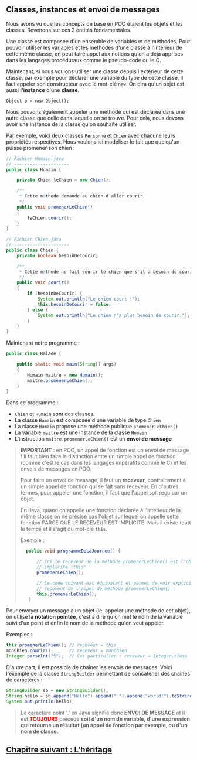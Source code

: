 ## Classes, instances et envoi de messages

Nous avons vu que les concepts de base en POO étaient les objets et les classes.
Revenons sur ces 2 entités fondamentales.

Une classe est composée d'un ensemble de variables et de méthodes. Pour pouvoir
utiliser les variables et les méthodes d'une classe à l'intérieur de cette même
classe, on peut faire appel aux notions qu'on a déjà apprises dans les
langages procéduraux comme le pseudo-code ou le C.

Maintenant, si nous voulons utiliser une classe depuis l'extérieur de
cette classe, par exemple pour déclarer une variable du type de cette classe,
il faut appeler son constructeur avec le mot-clé `new`. On dira qu'un objet est
aussi **l'instance** d'une **classe**.

`Object o = new Object();`

Nous pouvons également appeler une méthode qui est déclarée dans une autre
classe que celle dans laquelle on se trouve. Pour cela, nous devons avoir une
instance de la classe qu'on souhaite utiliser.

Par exemple, voici deux classes `Personne` et `Chien` avec chacune leurs
propriétés respectives. Nous voulons ici modéliser le fait que quelqu'un
puisse promener son chien :

```java
// Fichier Humain.java
// ---------------------
public class Humain {

    private Chien leChien = new Chien();

    /**
     * Cette méthode demande au chien d'aller courir.
     */
    public void promenerLeChien()
    {
        leChien.courir();
    }
}

// Fichier Chien.java
// ---------------------
public class Chien {
    private boolean besoinDeCourir;

    /**
     * Cette méthode ne fait courir le chien que s'il a besoin de courir.
     */
    public void courir()
    {
        if (besoinDeCourir) {
            System.out.println("Le chien court !");
            this.besoinDeCourir = false;
        } else {
            System.out.println("Le chien n'a plus besoin de courir.");
        }
    }
}
```

Maintenant notre programme :

```java
public class Balade {

    public static void main(String[] args)
    {
        Humain maitre = new Humain();
        maitre.promenerLeChien();
    }
}
```

Dans ce programme :

- `Chien` et `Humain` sont des classes.
- La classe `Humain` est composée d'une variable de type `Chien`
- La classe `Humain` propose une méthode publique `promenerLeChien()`
- La variable `maitre` est une instance de la classe `Humain`
- L'instruction `maitre.promenerLeChien()` est un **envoi de message**

> **IMPORTANT** : en POO, un appel de fonction est un envoi de message ! Il faut
> bien faire la distinction entre un simple appel de fonction (comme c'est
> le cas dans les langages impératifs comme le C) et les envois de messages en POO.
>
> Pour faire un envoi de message, il faut un **receveur**, contrairement à un
> simple appel de fonction qui se fait sans receveur. En d'autres termes, pour 
> appeler une fonction, il faut que l'appel soit reçu par un objet.
>
> En Java, quand on appelle une fonction déclarée à l'intérieur de la même classe 
> on ne précise pas l'objet sur lequel on appelle cette fonction PARCE QUE LE
> RECEVEUR EST IMPLICITE. Mais il existe toutt le temps et il s'agit du mot-clé 
> **`this`**.
>
>Exemple :
>
>```java
>   public void programmeDeLaJournee() {
>
>       // Ici le receveur de la méthode promenerLeChien() est l'objet 
>       // implicite 'this'
>       promenerLeChien();
>
>       // Le code suivant est équivalent et permet de voir explicitement le 
>       // receveur de l'appel de méthode promenerLeChien() :
>       this.promenerLeChien();
>    }
>```

Pour envoyer un message à un objet (ie. appeler une méthode de cet objet), on utilise 
**la notation pointée**, c'est à dire qu'on met le nom de la variable suivi d'un 
point et enfin le nom de la méthode qu'on veut appeler.

Exemples :

```java
this.promenerLeChien(); // receveur = this
monChien.courir();      // receveur = monChien
Integer.parseInt("5");  // Cas particulier : receveur = Integer.class
```

D'autre part, il est possible de chaîner les envois de messages. Voici l'exemple de
la classe `StringBuilder` permettant de concaténer des chaînes de caractères :

```java
StringBuilder sb = new StringBuilder();
String hello = sb.append("Hello").append(" ").append("world!").toString();
System.out.println(hello);
```

> Le caractère point '.' en Java signifie donc **ENVOI DE MESSAGE** et il est 
> <span style="color: red">**TOUJOURS**</span> précédé **soit d'un nom de 
> variable, d'une expression qui retourne un résultat (un appel de fonction
> par exemple, ou d'un nom de classe.**

## [Chapitre suivant : L'héritage](08_poo_heritage.md)